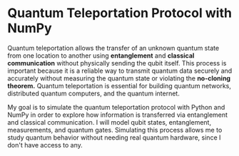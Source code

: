 # Quantum Teleportation Protocol with NumPy

Quantum teleportation allows the transfer of an unknown quantum state from one location to another using **entanglement** and **classical communication** without physically sending the qubit itself. This process is important because it is a reliable way to transmit quantum data securely and accurately without measuring the quantum state or violating the **no-cloning theorem.** Quantum teleportation is essential for building quantum networks, distributed quantum computers, and the quantum internet.

My goal is to simulate the quantum teleportation protocol with Python and NumPy in order to explore how information is transferred via entanglement and classical communication. I will model qubit states, entanglement, measurements, and quantum gates. Simulating this process allows me to study quantum behavior without needing real quantum hardware, since I don't have access to any.
